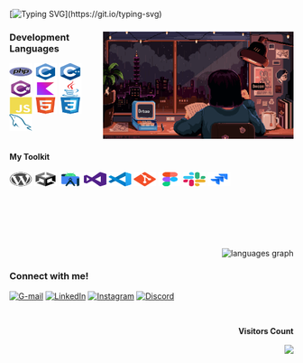 [![Typing SVG](https://readme-typing-svg.herokuapp.com/?weight=300&&size=25&pause=1000&color=6B378E&random=false&width=524&lines=Hey,+My+name+is+Kaio+Novaes;I'm+22+years+old;I+am+from+Maceio,+AL;I+study+Computer+Science;Be+Welcome!)](https://git.io/typing-svg) 

<div height="190px">
  <img align="right" alt="" height="190px" src="./src/study.gif">
  
  <h3 align="left"> Development Languages </h3>
  
  <div align="left">
    <img align="center" alt="Kaio-PHP" height="30" width="40" src="https://raw.githubusercontent.com/devicons/devicon/master/icons/php/php-original.svg" >
    <img align="center" alt="Kaio-C" height="30" width="40" src="https://raw.githubusercontent.com/devicons/devicon/master/icons/c/c-original.svg">
    <img align="center" alt="Kaio-C++" height="30" width="40" src="https://raw.githubusercontent.com/devicons/devicon/master/icons/cplusplus/cplusplus-original.svg">
    <img align="center" alt="Kaio-Csharp" height="30" width="40" src="https://raw.githubusercontent.com/devicons/devicon/master/icons/csharp/csharp-original.svg">
    <img align="center" alt="Kaio-Kotlin" height="30" width="40" src="https://raw.githubusercontent.com/devicons/devicon/master/icons/kotlin/kotlin-original.svg">
    <img align="center" alt="Kaio-Java" height="30" width="40" src="https://raw.githubusercontent.com/devicons/devicon/master/icons/java/java-original.svg">
    <img align="center" alt="Kaio-Js" height="30" width="40" src="https://raw.githubusercontent.com/devicons/devicon/master/icons/javascript/javascript-plain.svg">
    <img align="center" alt="Kaio-HTML" height="30" width="40" src="https://raw.githubusercontent.com/devicons/devicon/master/icons/html5/html5-original.svg">
    <img align="center" alt="Kaio-CSS" height="30" width="40" src="https://raw.githubusercontent.com/devicons/devicon/master/icons/css3/css3-original.svg">
    <img align="center" alt="Kaio-Java" height="30" width="40" src="https://raw.githubusercontent.com/devicons/devicon/master/icons/mysql/mysql-original.svg">
  </div>
  <div style="display: inline_block"><br>
    <h4 align="left"> My Toolkit </h3>
    <img align="center" alt="Kaio-WordPress" height="25" width="40" src="https://raw.githubusercontent.com/devicons/devicon/master/icons/wordpress/wordpress-plain.svg">
    <img align="center" alt="Kaio-Unity" height="25" width="40" src="https://raw.githubusercontent.com/devicons/devicon/master/icons/unity/unity-original.svg">
    <img align="center" alt="Kaio-AndroidStudio" height="25" width="40" src="https://raw.githubusercontent.com/devicons/devicon/master/icons/androidstudio/androidstudio-original.svg">
    <img align="center" alt="Kaio-VisualStudio" height="25" width="40" src="https://raw.githubusercontent.com/devicons/devicon/master/icons/visualstudio/visualstudio-plain.svg">
    <img align="center" alt="Kaio-Vscode" height="25" width="40" src="https://raw.githubusercontent.com/devicons/devicon/master/icons/vscode/vscode-original.svg">
    <img align="center" alt="Kaio-Git" height="25" width="40" src="https://raw.githubusercontent.com/devicons/devicon/master/icons/git/git-original.svg">
    <img align="center" alt="Kaio-Figma" height="25" width="40" src="https://raw.githubusercontent.com/devicons/devicon/master/icons/figma/figma-original.svg">
    <img align="center" alt="Kaio-Slack" height="25" width="40" src="https://raw.githubusercontent.com/devicons/devicon/master/icons/slack/slack-original.svg">
    <img align="center" alt="Kaio-Jira" height="25" width="40" src="https://raw.githubusercontent.com/devicons/devicon/master/icons/jira/jira-original.svg">
  </div>
</div>

<br><br>


<br><br>

<div align="right">
  <img src="https://github-readme-stats.vercel.app/api/top-langs?username=KaioNovaes&locale=en&hide_title=true&layout=compact&card_width=320&langs_count=8&theme=dracula&hide_border=true" height="145" alt="languages graph"  />
</div>

<div>
  <h3 align="left">Connect with me!</h3>
  
  [![G-mail](https://img.shields.io/badge/-Gmail-000?style=for-the-badge&logo=gmail&logoColor=bd93f9&color=282a36)](mailto:kaionicollas1515@gmail.com)
  [![LinkedIn](https://img.shields.io/badge/-LinkedIn-000?style=for-the-badge&logo=linkedin&logoColor=bd93f9&color=282a36)](https://www.linkedin.com/in/kaio-novaes/)
  [![Instagram](https://img.shields.io/badge/-Instagram-000?style=for-the-badge&logo=instagram&logoColor=bd93f9&color=282a36)](https://www.instagram.com/kaionovaees/)
  [![Discord](https://img.shields.io/badge/-Discord-000?style=for-the-badge&logo=discord&logoColor=bd93f9&color=282a36)](https://discord.gg/KetQwDGd)
  
  <div align="right">
    <br>
      <p><b>Visitors Count</b></p>  
      <p><img align="center" src="https://profile-counter.glitch.me/{KaioNovaes}/count.svg" /></p> 
    <br>
  </div>
</div>
